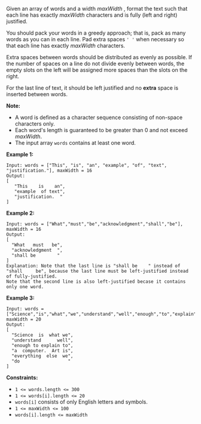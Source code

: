 Given an array of words and a width  _maxWidth_ , format the text such that
each line has exactly _maxWidth_ characters and is fully (left and right)
justified.

You should pack your words in a greedy approach; that is, pack as many words
as you can in each line. Pad extra spaces `' '` when necessary so that each
line has exactly _maxWidth_ characters.

Extra spaces between words should be distributed as evenly as possible. If the
number of spaces on a line do not divide evenly between words, the empty slots
on the left will be assigned more spaces than the slots on the right.

For the last line of text, it should be left justified and no **extra** space
is inserted between words.

**Note:**

  * A word is defined as a character sequence consisting of non-space characters only.
  * Each word's length is guaranteed to be greater than 0 and not exceed _maxWidth_.
  * The input array `words` contains at least one word.



**Example 1:**

    
    
    Input: words = ["This", "is", "an", "example", "of", "text", "justification."], maxWidth = 16
    Output:
    [
       "This    is    an",
       "example  of text",
       "justification.  "
    ]

**Example 2:**

    
    
    Input: words = ["What","must","be","acknowledgment","shall","be"], maxWidth = 16
    Output:
    [
      "What   must   be",
      "acknowledgment  ",
      "shall be        "
    ]
    Explanation: Note that the last line is "shall be    " instead of "shall     be", because the last line must be left-justified instead of fully-justified.
    Note that the second line is also left-justified becase it contains only one word.

**Example 3:**

    
    
    Input: words = ["Science","is","what","we","understand","well","enough","to","explain","to","a","computer.","Art","is","everything","else","we","do"], maxWidth = 20
    Output:
    [
      "Science  is  what we",
      "understand      well",
      "enough to explain to",
      "a  computer.  Art is",
      "everything  else  we",
      "do                  "
    ]



**Constraints:**

  * `1 <= words.length <= 300`
  * `1 <= words[i].length <= 20`
  * `words[i]` consists of only English letters and symbols.
  * `1 <= maxWidth <= 100`
  * `words[i].length <= maxWidth`

